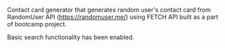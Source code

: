 Contact card generator that generates random user's contact card from RandomUser API (https://randomuser.me/) using FETCH API built as a part of bootcamp project. 

Basic search functionality has been enabled.
